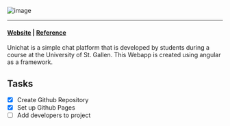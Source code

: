 

![image](https://github.com/universitychat/app/blob/main/assets/logo-unichat-small.jpg)

---

#### [Website](https://universitychat.github.io/website) | [Reference](http://hsgchat.azurewebsites.net/)

Unichat is a simple chat platform that is developed by students during a course at the University of St. Gallen. This Webapp is created using angular as a framework.

## Tasks

- [x] Create Github Repository
- [x] Set up Github Pages
- [ ] Add developers to project
